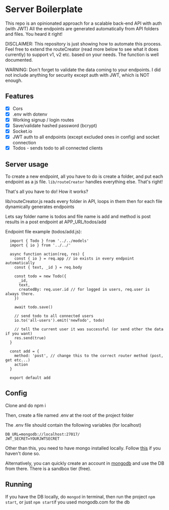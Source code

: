 # Server Boilerplate
This repo is an opinionated approach for a scalable back-end API with auth (with JWT)
All the endpoints are generated automatically from API folders and files. You heard it right!

DISCLAIMER: This repository is just showing how to automate this process. Feel free to extend the routeCreator (read more below to see what it does currently) to support v1, v2 etc. based on your needs. The function is well documented.

WARNING: Don't forget to validate the data coming to your endpoints. I did not include anything for security except auth with JWT, which is NOT enough.

## Features

- [x] Cors
- [x] .env with dotenv
- [x] Working signup / login routes
- [x] Save/validate hashed password (bcrypt)
- [x] Socket.io
- [x] JWT auth to all endpoints (except excluded ones in config) and socket connection
- [x] Todos - sends todo to all connected clients

## Server usage

To create a new endpoint, all you have to do is create a folder, and put each endpoint as a js file. `lib/routeCreator` handles everything else. That's right!

That's all you have to do! How it works?

lib/routeCreator.js reads every folder in API, loops in them
then for each file dynamically generates endpoints

Lets say folder name is todos and file name is add and method is post
results in a post endpoint at APP_URL/todos/add

Endpoint file example (todos/add.js):

```
  import { Todo } from '../../models'
  import { io } from '../../'

  async function action(req, res) {
    const { io } = req.app // io exists in every endpoint automatically
    const { text, _id } = req.body

    const todo = new Todo({
      _id,
      text,
      createdBy: req.user.id // for logged in users, req.user is always there.
    })

    await todo.save()

    // send todo to all connected users
    io.to('all-users').emit('newTodo', todo)

    // tell the current user it was successful (or send other the data if you want)
    res.send(true)
  }

  const add = {
    method: 'post', // change this to the correct router method (post, get etc...)
    action
  }

  export default add
```

## Config

Clone and do npm i

Then, create a file named .env at the root of the project folder

The .env file should contain the following variables (for localhost)

```
DB_URL=mongodb://localhost:27017/
JWT_SECRET=YOURJWTSECRET
```

Other than this, you need to have mongo installed locally.
Follow [this](https://docs.mongodb.com/v3.2/administration/install-community/) if you haven't done so.

Alternatively, you can quickly create an account in [mongodb](http://mongodb.com/) and use the DB from there. There is a sandbox tier (free).

## Running

If you have the DB locally, do `mongod` in terminal, then run the project `npm start`, or just `npm start`if you used mongodb.com for the db
